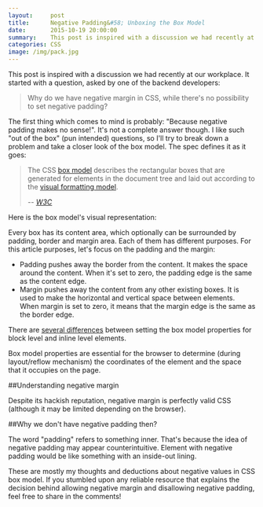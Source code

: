 ```yaml
---
layout:     post
title:      Negative Padding&#58; Unboxing the Box Model
date:       2015-10-19 20:00:00
summary:    This post is inspired with a discussion we had recently at our workplace. It started with a question, asked by one of the backend developers&#58; "Why do we have negative margin in CSS, while there's no possibility to set negative padding?". I like such "out of the box" questions, so I'll try to break down a problem and take a closer look of the box model.
categories: CSS
image: /img/pack.jpg
---
```


This post is inspired with a discussion we had recently at our workplace. It started with a question, asked by one of the backend developers:

> Why do we have negative margin in CSS, while there's no possibility to set negative padding?

The first thing which comes to mind is probably: "Because negative padding makes no sense!". It's not a complete answer though. I like such "out of the box" (pun intended) questions, so I'll try to break down a problem and take a closer look of the box model. The spec defines it as it goes:

> The CSS [box model](http://www.w3.org/TR/CSS21/box.html) describes the rectangular boxes that are generated for elements in the document tree and laid out according to the [visual formatting model](http://www.w3.org/TR/CSS21/visuren.html).
>
> -- <cite>[W3C](http://www.w3.org)</cite>

Here is the box model's visual representation:

Every box has its content area, which optionally can be surrounded by padding, border and margin area. Each of them has different purposes. For this article purposes, let's focus on the padding and the margin:

- Padding pushes away the border from the content. It makes the space around the content. When it's set to zero, the padding edge is the same as the content edge. 
- Margin pushes away the content from any other existing boxes. It is used to make the horizontal and vertical space between elements. When margin is set to zero, it means that the margin edge is the same as the border edge.

There are [several differences](http://www.impressivewebs.com/difference-block-inline-css/) between setting the box model properties for block level and inline level elements.

Box model properties are essential for the browser to determine (during layout/reflow mechanism) the coordinates of the element and the space that it occupies on the page.

##Understanding negative margin

Despite its hackish reputation, negative margin is perfectly valid CSS (although it may be limited depending on the browser).

##Why we don't have negative padding then?

The word "padding" refers to something inner. That's because the idea of negative padding may appear counterintuitive. Element with negative padding would be like something with an inside-out lining.

These are mostly my thoughts and deductions about negative values in CSS box model. If you stumbled upon any reliable resource that explains the decision behind allowing negative margin and disallowing negative padding, feel free to share in the comments!


